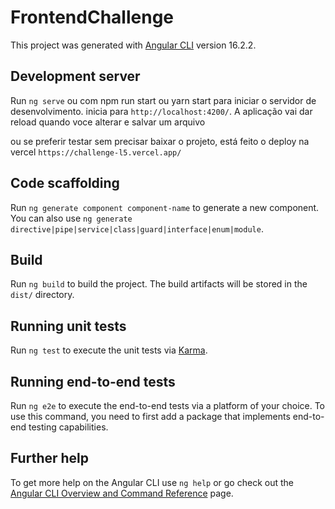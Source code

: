 # FrontendChallenge

This project was generated with [Angular CLI](https://github.com/angular/angular-cli) version 16.2.2.

## Development server

Run `ng serve` ou com npm run start ou yarn start para iniciar o servidor de desenvolvimento. inicia para `http://localhost:4200/`. A aplicação vai dar reload quando voce alterar e salvar um arquivo

ou se preferir testar sem precisar baixar o projeto, está feito o deploy na vercel `https://challenge-l5.vercel.app/`

## Code scaffolding

Run `ng generate component component-name` to generate a new component. You can also use `ng generate directive|pipe|service|class|guard|interface|enum|module`.

## Build

Run `ng build` to build the project. The build artifacts will be stored in the `dist/` directory.

## Running unit tests

Run `ng test` to execute the unit tests via [Karma](https://karma-runner.github.io).

## Running end-to-end tests

Run `ng e2e` to execute the end-to-end tests via a platform of your choice. To use this command, you need to first add a package that implements end-to-end testing capabilities.

## Further help

To get more help on the Angular CLI use `ng help` or go check out the [Angular CLI Overview and Command Reference](https://angular.io/cli) page.
